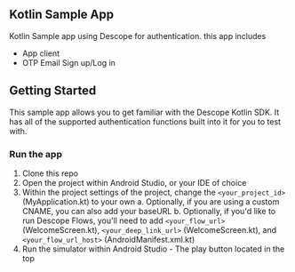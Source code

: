 ## Kotlin Sample App
Kotlin Sample app using Descope for authentication. this app includes
- App client
- OTP Email Sign up/Log in

## Getting Started
This sample app allows you to get familiar with the Descope Kotlin SDK. It has all of the supported authentication functions built into it for you to test with.

###  Run the app
1. Clone this repo
2. Open the project within Android Studio, or your IDE of choice
3. Within the project settings of the project, change the `<your_project_id>` (MyApplication.kt) to your own
    a. Optionally, if you are using a custom CNAME, you can also add your baseURL
    b. Optionally, if you'd like to run Descope Flows, you'll need to add `<your_flow_url>` (WelcomeScreen.kt), `<your_deep_link_url>` (WelcomeScreen.kt), and `<your_flow_url_host>` (AndroidManifest.xml.kt)
4. Run the simulator within Android Studio - The play button located in the top
